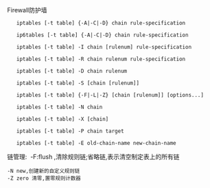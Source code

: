 Firewall防护墙

       iptables [-t table] {-A|-C|-D} chain rule-specification
    
       ip6tables [-t table] {-A|-C|-D} chain rule-specification
    
       iptables [-t table] -I chain [rulenum] rule-specification
    
       iptables [-t table] -R chain rulenum rule-specification
    
       iptables [-t table] -D chain rulenum
    
       iptables [-t table] -S [chain [rulenum]]
    
       iptables [-t table] {-F|-L|-Z} [chain [rulenum]] [options...]
    
       iptables [-t table] -N chain
    
       iptables [-t table] -X [chain]
    
       iptables [-t table] -P chain target
    
       iptables [-t table] -E old-chain-name new-chain-name

链管理:
​    -F:flush ,清除规则链;省略链,表示清空制定表上的所有链

    -N new,创建新的自定义规则链
    -Z zero 清零,置零规则计数器